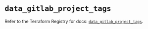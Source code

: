 # `data_gitlab_project_tags`

Refer to the Terraform Registry for docs: [`data_gitlab_project_tags`](https://registry.terraform.io/providers/gitlabhq/gitlab/18.5.0/docs/data-sources/project_tags).
